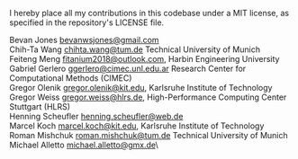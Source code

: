 I hereby place all my contributions in this codebase under a MIT
license, as specified in the repository's LICENSE file.

Bevan Jones <bevanwsjones@gmail.com>\
Chih-Ta Wang <chihta.wang@tum.de> Technical University of Munich\
Feiteng Meng <fitanium2018@outlook.com>, Harbin Engineering University\
Gabriel Gerlero <ggerlero@cimec.unl.edu.ar> Research Center for Computational Methods (CIMEC)\
Gregor Olenik  <gregor.olenik@kit.edu>, Karlsruhe Institute of Technology\
Gregor Weiss <gregor.weiss@hlrs.de>, High-Performance Computing Center Stuttgart (HLRS)\
Henning Scheufler <henning.scheufler@web.de>\
Marcel Koch <marcel.koch@kit.edu>, Karlsruhe Institute of Technology\
Roman Mishchuk <roman.mishchuk@tum.de> Technical University of Munich\
Michael Alletto <michael.alletto@gmx.de>\
